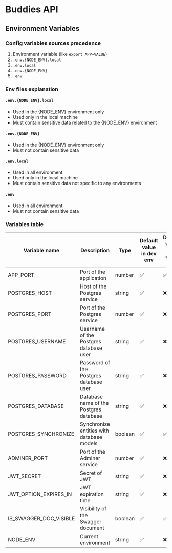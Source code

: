 Buddies API
===

Environment Variables
---

### Config variables sources precedence

1. Environment variable (like `export APP=VALUE`)
2. `.env.{NODE_ENV}.local`
3. `.env.local`
4. `.env.{NODE_ENV}`
5. `.env`

### Env files explanation

#### `.env.{NODE_ENV}.local`
- Used in the {NODE_ENV} environment only
- Used only in the local machine
- Must contain sensitive data related to the {NODE_ENV} environment

#### `.env.{NODE_ENV}`
- Used in the {NODE_ENV} environment only
- Must not contain sensitive data

#### `.env.local`
- Used in all environment
- Used only in the local machine
- Must contain sensitive data not specific to any environments

#### `.env`
- Used in all environment
- Must not contain sensitive data

### Variables table

| **Variable name**      | **Description**                           | **Type** | **Default value in dev env** | **Default value in other env** |
|------------------------|-------------------------------------------|----------|------------------------------|--------------------------------|
| APP_PORT               | Port of the application                   | number   | ✅                            | ✅                              |
| POSTGRES_HOST          | Host of the Postgres service              | string   | ✅                            | ❌                              |
| POSTGRES_PORT          | Port of the Postgres service              | number   | ✅                            | ❌                              |
| POSTGRES_USERNAME      | Username of the Postgres database user    | string   | ✅                            | ❌                              |
| POSTGRES_PASSWORD      | Password of the Postgres database user    | string   | ✅                            | ❌                              |
| POSTGRES_DATABASE      | Database name of the Postgres database    | string   | ✅                            | ❌                              |
| POSTGRES_SYNCHRONIZE   | Synchronize entities with database models | boolean  | ✅                            | ✅                              |
| ADMINER_PORT           | Port of the Adminer service               | number   | ✅                            | ❌                              |
| JWT_SECRET             | Secret of JWT                             | string   | ✅                            | ❌                              |
| JWT_OPTION_EXPIRES_IN  | JWT expiration time                       | string   | ✅                            | ❌                              |
| IS_SWAGGER_DOC_VISIBLE | Visibility of the Swagger document        | boolean  | ✅                            | ✅                              |
| NODE_ENV               | Current environment                       | string   | ✅                            | ❌                              |
